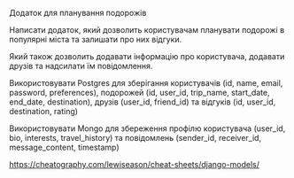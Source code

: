 Додаток для планування подорожів

Написати додаток, який дозволить користувачам планувати подорожі в популярні міста та залишати про них відгуки.

Який також дозволить додавати інформацію про користувача, додавати друзів та надсилати їм повідомлення.

Використовувати Postgres для зберігання користувачів (id, name, email, password, preferences), подорожей (id, user_id, trip_name, start_date, end_date, destination), друзів (user_id, friend_id) та відгуків (id, user_id, destination, rating)

Використовувати Mongo для збереження профілю користувача (user_id, bio, interests, travel_history) та повідомлень (sender_id, receiver_id, message_content, timestamp)

https://cheatography.com/lewiseason/cheat-sheets/django-models/